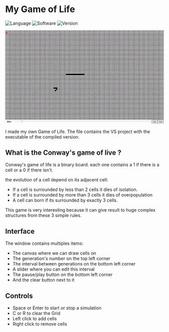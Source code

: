 # My Game of Life

![Language](https://img.shields.io/badge/Languages-C#%20+%20XAML-999999)
![Software](https://img.shields.io/badge/Software-Microsoft%20sVisual%20Studio%202019-3070A0)
![Version](https://img.shields.io/badge/-v1.1-A00000)

![Preview](./Preview.gif)

I made my own Game of Life.
The file contains the VS project with the executable of the compiled version.

## What is the Conway's game of live ?

Conway's game of life is a binary board.
each one contains a 1 if there is a cell or a 0 if there isn't.

the evolution of a cell depend on its adjacent cell:
- If a cell is surrounded by less than 2 cells it dies of isolation.
- If a cell is surrounded by more than 3 cells it dies of overpopulation
- A cell can born if its surrounded by exactly 3 cells.

This game is very interesting because it can give result to huge complex structures from these 3 simple rules.

## Interface

The window contains multiples items:
- The canvas where we can draw cells on
- The generation's number on the top left corner
- The interval between generations on the bottom left corner
- A slider where you can edit this interval
- The pause/play button on the bottom left corner
- And the clear button next to it

## Controls

- Space or Enter to start or stop a simulation
- C or R to clear the Grid
- Left click to add cells
- Right click to remove cells
